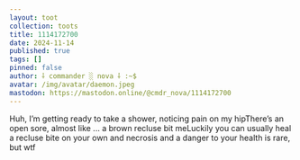 ```yaml
---
layout: toot
collection: toots
title: 1114172700
date: 2024-11-14
published: true
tags: []
pinned: false
author: ⸸ commander ░ nova ⸸ :~$
avatar: /img/avatar/daemon.jpeg
mastodon: https://mastodon.online/@cmdr_nova/1114172700
---
```


Huh, I’m getting ready to take a shower, noticing pain on my hipThere’s an open sore, almost like ... a brown recluse bit meLuckily you can usually heal a recluse bite on your own and necrosis and a danger to your health is rare, but wtf
